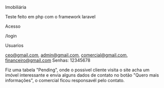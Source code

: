 Imobiliária

Teste feito em php com o framework laravel

Acesso 

/login

Usuarios

ceo@gmail.com,
admin@gmail.com,
comercial@gmail.com,
financeiro@gmail.com
Senhas: 12345678 

Fiz uma tabela "Pending", onde o possivel cliente visita o site acha um imóvel interessante e envia alguns dados de contato no botão "Quero mais informações", o comercial ficou responsavél pelo contato.
